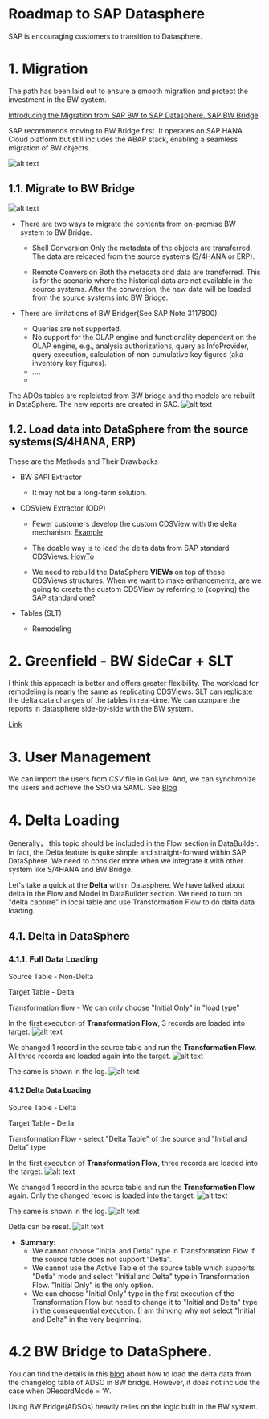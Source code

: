 # Roadmap to SAP Datasphere

SAP is encouraging customers to transition to Datasphere. 


# 1. Migration

The path has been laid out to ensure a smooth migration and protect the investment in the BW system.

[Introducing the Migration from SAP BW to SAP Datasphere, SAP BW Bridge](https://learning.sap.com/learning-journeys/modernizing-your-data-warehouse-landscape-from-sap-bw-to-sap-datasphere/introducing-the-migration-from-sap-bw-to-sap-datasphere-sap-bw-bridge)

SAP recommends moving to BW Bridge first. It operates on SAP HANA Cloud platform but still includes the ABAP stack, enabling a seamless migration of BW objects.

![alt text](/Roadmap/images/Path.png?raw=true)


## 1.1. Migrate to BW Bridge

![alt text](/Roadmap/images/Bridge.png?raw=true)

- There are two ways to migrate the contents from on-promise BW system to BW Bridge.

  - Shell Conversion
Only the metadata of the objects are transferred. The data are reloaded from the source systems (S/4HANA or ERP).

  - Remote Conversion
Both the metadata and data are transferred. This is for the scenario where the historical data are not available in the source systems. After the conversion, the new data will be loaded from the source systems into BW Bridge.

- There are limitations of BW Bridger(See SAP Note 3117800). 
  - Queries are not supported.
  - No support for the OLAP engine and functionality dependent on the OLAP engine, e.g., analysis authorizations, query as InfoProvider, query execution, calculation of non-cumulative key figures (aka inventory key figures).
  - ....
  - 
The ADOs tables are replciated from BW bridge and the models are rebuilt in DataSphere. The new reports are created in SAC.
![alt text](/Roadmap/images/Future.png?raw=true)

## 1.2. Load data into DataSphere from the source systems(S/4HANA, ERP)

These are the Methods and Their Drawbacks

- BW SAPI Extractor
  - It may not be a long-term solution.
    
- CDSView Extractor (ODP)
  - Fewer customers develop the custom CDSView with the delta mechanism. 
  [Example](https://github.com/SAP-samples/teched2022-DA281/blob/main/exercises/dd1/README.md)

  - The doable way is to load the delta data from SAP standard CDSViews. 
  [HowTo](https://community.sap.com/t5/enterprise-resource-planning-blogs-by-sap/cds-based-data-extraction-part-ii-delta-handling/ba-p/13425761)

  - We need to rebuild the DataSphere **VIEWs** on top of these CDSViews structures. When we want to make enhancements, are we going to create the custom CDSView by referring to (copying) the SAP standard one?
  
- Tables (SLT)
  - Remodeling
    
# 2. Greenfield - BW SideCar + SLT

I think this approach is better and offers greater flexibility. The workload for remodeling is nearly the same as replicating CDSViews. SLT can replicate the delta data changes of the tables in real-time. We can compare the reports in datasphere side-by-side with the BW system.

[Link](https://learning.sap.com/learning-journeys/modernizing-your-data-warehouse-landscape-from-sap-bw-to-sap-datasphere/introducing-the-greenfield-approach)


# 3. User Management
We can import the users from *CSV* file in GoLive. And, we can synchronize the users and achieve the SSO via SAML. See [Blog](https://community.sap.com/t5/technology-blogs-by-members/integrate-sap-data-warehouse-cloud-with-azure-active-directory/ba-p/13480455)


# 4. Delta Loading
Generally， this topic should be included in the Flow section in DataBuilder. In fact, the Delta feature is quite simple and straight-forward within SAP DataSphere. We need to consider more when we integrate it with other system like S/4HANA and BW Bridge.

Let's take a quick at the **Delta** within Datasphere. We have talked about delta in the Flow and Model in DataBuilder section. We need to turn on "delta capture" in 
local table and use Transformation Flow to do dalta data loading.

## 4.1. Delta in DataSphere 
### 4.1.1. Full Data Loading 

Source Table - Non-Delta

Target Table - Delta

Transformation flow - We can only choose "Initial Only" in "load type"

In the first execution of **Transformation Flow**, 3 records are loaded into target.
![alt text](/Roadmap/images/AD1.png?raw=true)

We changed 1 record in the source table and run the **Transformation Flow**. All three records are loaded again into the target.
![alt text](/Roadmap/images/AD2.png?raw=true)

The same is shown in the log.
![alt text](/Roadmap/images/log2.png?raw=true)


#### 4.1.2 Delta Data Loading 

Source Table - Delta

Target Table - Detla

Transformation Flow - select "Delta Table" of the source and "Initial and Delta" type

In the first execution of **Transformation Flow**, three records are loaded into the target.
![alt text](/Roadmap/images/AD1.png?raw=true)

We changed 1 record in the source table and run the **Transformation Flow** again. Only the changed record is loaded into the target.
![alt text](/Roadmap/images/AD2.png?raw=true)

The same is shown in the log.
![alt text](/Roadmap/images/log2.png?raw=true)

Detla can be reset.
![alt text](/Roadmap/images/ResetWaterMark.png?raw=true)

- **Summary:**
  - We cannot choose "Initial and Detla" type in Transformation Flow if the source table does not support "Detla".
  - We cannot use the Active Table of the source table which supports "Detla" mode and select "Initial and Delta" type in Transformation Flow. "Initial Only" is the only option.
  - We can choose "Initial Only" type in the first execution of the Transformation Flow but need to change it to "Initial and Delta" type in the consequential execution. (I am thinking why not select "Initial and Delta" in the very beginning.

# 4.2 BW Bridge to DataSphere.

You can find the details in this [blog](https://community.sap.com/t5/technology-blogs-by-sap/delta-extraction-of-adso-from-sap-bw-bridge-into-sap-datasphere-via/ba-p/13651788) about how to load the delta data from the changelog table of ADSO in BW bridge. However, it does not include the case when 0RecordMode = 'A'. 

Using BW Bridge(ADSOs) heavily relies on the logic built in the BW system. 


